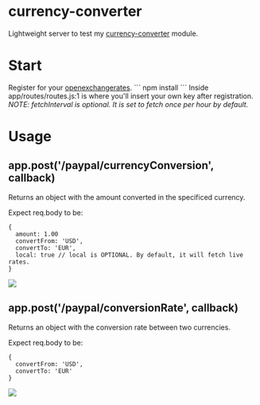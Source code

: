 currency-converter
==================
Lightweight server to test my <a href="http://nodejs.org/currency-converter">currency-converter</a> module.

<h1> Start </h1>
Register for your <a href='https://openexchangerates.org/signup/free'>openexchangerates</a>.
```
npm install
```
Inside  app/routes/routes.js:1 is where you'll insert your own key after registration.
<em>NOTE: fetchInterval is optional. It is set to fetch once per hour by default. </em>

<h1> Usage </h1>


<h2>app.post('/paypal/currencyConversion', callback)</h2> 
Returns an object with the amount converted in the specificed currency.

Expect req.body to be:
```
{
  amount: 1.00
  convertFrom: 'USD',
  convertTo: 'EUR',
  local: true // local is OPTIONAL. By default, it will fetch live rates.
}
```
<img src='http://imgur.com/a5nXIoC'/>

<h2>app.post('/paypal/conversionRate', callback)</h2>
Returns an object with the conversion rate between two currencies.

Expect req.body to be: 
```
{
  convertFrom: 'USD',
  convertTo: 'EUR'
}
```

<img src='http://imgur.com/a8R8i0N'/>


